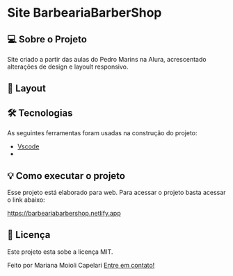 # Site BarbeariaBarberShop

## 💻 Sobre o Projeto
Site criado a partir das aulas do Pedro Marins na Alura, acrescentado alterações de design e layoult responsivo.

## 🎨 Layout



## 🛠 Tecnologias

As seguintes ferramentas foram usadas na construção do projeto:

- [Vscode][vscode]
- 

## 💡 Como executar o projeto

Esse projeto está elaborado para web.
Para acessar o projeto basta acessar o link abaixo:

https://barbeariabarbershop.netlify.app

## 📝 Licença

Este projeto esta sobe a licença MIT.

Feito por Mariana Moioli Capelari [Entre em contato!](https://www.linkedin.com/in/mariana-moioli-capelari/)

[vscode]: https://code.visualstudio.com/
